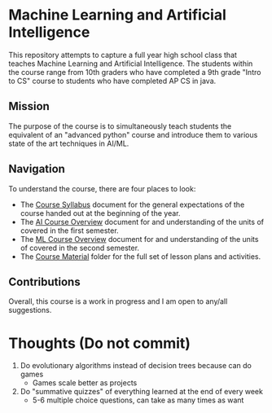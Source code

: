 # Machine Learning and Artificial Intelligence

This repository attempts to capture a full year high school class that teaches
Machine Learning and Artificial Intelligence. The students within the course
range from 10th graders who have completed a 9th grade "Intro to CS" course to
students who have completed AP CS in java.

## Mission

The purpose of the course is to simultaneously teach students the equivalent
of an "advanced python" course and introduce them to various state of the art
techniques in AI/ML.

## Navigation

To understand the course, there are four places to look:

- The [Course Syllabus](./CourseDocuments/ai_syllabus.md) document for 
  the general expectations of the course handed out at the beginning of the year.
- The [AI Course Overview](./CourseDocuments/ai_course_overview.md)
  document for and understanding of the units of covered in the first semester.
- The [ML Course Overview](./CourseDocuments/ml_course_overview.md)
  document for and understanding of the units of covered in the second semester.
- The [Course Material](./CourseMaterial/) folder for the full set of lesson plans
  and activities.

## Contributions

Overall, this course is a work in progress and I am open to any/all suggestions.

# Thoughts (Do not commit)

1. Do evolutionary algorithms instead of decision trees because can do games
    - Games scale better as projects
2. Do "summative quizzes" of everything learned at the end of every week
    - 5-6 multiple choice questions, can take as many times as want